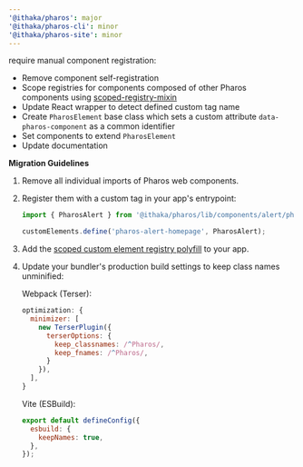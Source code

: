 ```yaml
---
'@ithaka/pharos': major
'@ithaka/pharos-cli': minor
'@ithaka/pharos-site': minor
---
```


require manual component registration:

* Remove component self-registration
* Scope registries for components composed of other Pharos components using [scoped-registry-mixin](https://github.com/lit/lit/tree/main/packages/labs/scoped-registry-mixin)
* Update React wrapper to detect defined custom tag name
* Create `PharosElement` base class which sets a custom attribute `data-pharos-component` as a common identifier
* Set components to extend `PharosElement`
* Update documentation

**Migration Guidelines**

1. Remove all individual imports of Pharos web components.

2. Register them with a custom tag in your app's entrypoint:

    ```javascript
    import { PharosAlert } from '@ithaka/pharos/lib/components/alert/pharos-alert';

    customElements.define('pharos-alert-homepage', PharosAlert);
    ```

2. Add the [scoped custom element registry polyfill](https://github.com/webcomponents/polyfills/tree/master/packages/scoped-custom-element-registry) to your app.

3. Update your bundler's production build settings to keep class names unminified:

    Webpack (Terser):

    ```javascript
    optimization: {
      minimizer: [
        new TerserPlugin({
          terserOptions: {
            keep_classnames: /^Pharos/,
            keep_fnames: /^Pharos/,
          }
        }),
      ],
    }
    ```

    Vite (ESBuild):

    ```javascript
    export default defineConfig({
      esbuild: {
        keepNames: true,
      },
    });
    ```
